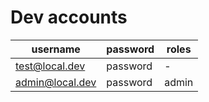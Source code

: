 # Dev accounts

| username        | password | roles |
| --------------- | -------- | ----- |
| test@local.dev  | password | -     |
| admin@local.dev | password | admin |
